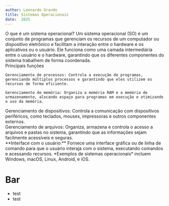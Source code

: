 ```yaml
---
author: Leonardo Grando
title: Sistemas Operacionais
date:  2025
---
```

<section>
  O que é um sistema operacional?
  Um sistema operacional (SO) é um conjunto de programas que gerenciam os recursos de um computador ou dispositivo eletrônico e facilitam a interação entre o hardware e os aplicativos ou o usuário. Ele funciona como uma camada intermediária entre o usuário e o hardware, garantindo que os diferentes componentes do sistema trabalhem de forma coordenada.
</section>

<section>
  <section> Principais funções
  
    Gerenciamento de processos: Controla a execução de programas, gerenciando múltiplos processos e garantindo que eles utilizem os recursos de forma eficiente.
    
    Gerenciamento de memória: Organiza a memória RAM e a memória de armazenamento, alocando espaço para programas em execução e otimizando o uso da memória.
  </section>
  
  <section>
    Gerenciamento de dispositivos: Controla a comunicação com dispositivos periféricos, como teclados, mouses, impressoras e outros componentes externos.
  </section>
  
  <section>
    Gerenciamento de arquivos: Organiza, armazena e controla o acesso a arquivos e pastas no sistema, garantindo que as informações sejam facilmente acessíveis e seguras.
  </section>
  
  <section>
    **Interface com o usuário:** Fornece uma interface gráfica ou de linha de comando para que o usuário interaja com o sistema, executando comandos e acessando recursos.
    *Exemplos de sistemas operacionais* incluem Windows, macOS, Linux, Android, e iOS. 
  </section>
</section>


# Bar
* test
* test
